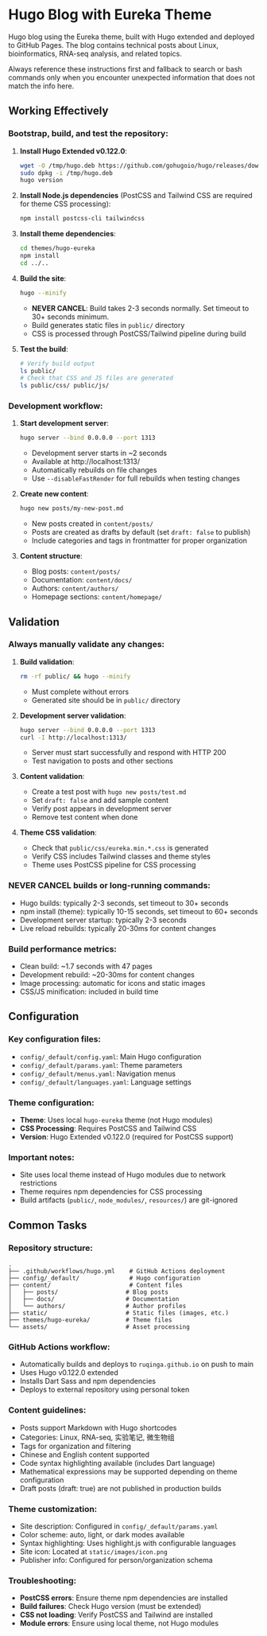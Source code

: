 # Hugo Blog with Eureka Theme

Hugo blog using the Eureka theme, built with Hugo extended and deployed to GitHub Pages. The blog contains technical posts about Linux, bioinformatics, RNA-seq analysis, and related topics.

Always reference these instructions first and fallback to search or bash commands only when you encounter unexpected information that does not match the info here.

## Working Effectively

### Bootstrap, build, and test the repository:

1. **Install Hugo Extended v0.122.0**:
   ```bash
   wget -O /tmp/hugo.deb https://github.com/gohugoio/hugo/releases/download/v0.122.0/hugo_extended_0.122.0_linux-amd64.deb
   sudo dpkg -i /tmp/hugo.deb
   hugo version
   ```

2. **Install Node.js dependencies** (PostCSS and Tailwind CSS are required for theme CSS processing):
   ```bash
   npm install postcss-cli tailwindcss
   ```

3. **Install theme dependencies**:
   ```bash
   cd themes/hugo-eureka
   npm install
   cd ../..
   ```

4. **Build the site**:
   ```bash
   hugo --minify
   ```
   - **NEVER CANCEL**: Build takes 2-3 seconds normally. Set timeout to 30+ seconds minimum.
   - Build generates static files in `public/` directory
   - CSS is processed through PostCSS/Tailwind pipeline during build

5. **Test the build**:
   ```bash
   # Verify build output
   ls public/
   # Check that CSS and JS files are generated
   ls public/css/ public/js/
   ```

### Development workflow:

1. **Start development server**:
   ```bash
   hugo server --bind 0.0.0.0 --port 1313
   ```
   - Development server starts in ~2 seconds
   - Available at http://localhost:1313/
   - Automatically rebuilds on file changes
   - Use `--disableFastRender` for full rebuilds when testing changes

2. **Create new content**:
   ```bash
   hugo new posts/my-new-post.md
   ```
   - New posts created in `content/posts/`
   - Posts are created as drafts by default (set `draft: false` to publish)
   - Include categories and tags in frontmatter for proper organization

3. **Content structure**:
   - Blog posts: `content/posts/`
   - Documentation: `content/docs/`
   - Authors: `content/authors/`
   - Homepage sections: `content/homepage/`

## Validation

### Always manually validate any changes:

1. **Build validation**:
   ```bash
   rm -rf public/ && hugo --minify
   ```
   - Must complete without errors
   - Generated site should be in `public/` directory

2. **Development server validation**:
   ```bash
   hugo server --bind 0.0.0.0 --port 1313
   curl -I http://localhost:1313/
   ```
   - Server must start successfully and respond with HTTP 200
   - Test navigation to posts and other sections

3. **Content validation**:
   - Create a test post with `hugo new posts/test.md`
   - Set `draft: false` and add sample content
   - Verify post appears in development server
   - Remove test content when done

4. **Theme CSS validation**:
   - Check that `public/css/eureka.min.*.css` is generated
   - Verify CSS includes Tailwind classes and theme styles
   - Theme uses PostCSS pipeline for CSS processing

### NEVER CANCEL builds or long-running commands:
- Hugo builds: typically 2-3 seconds, set timeout to 30+ seconds
- npm install (theme): typically 10-15 seconds, set timeout to 60+ seconds
- Development server startup: typically 2-3 seconds
- Live reload rebuilds: typically 20-30ms for content changes

### Build performance metrics:
- Clean build: ~1.7 seconds with 47 pages
- Development rebuild: ~20-30ms for content changes
- Image processing: automatic for icons and static images
- CSS/JS minification: included in build time

## Configuration

### Key configuration files:
- `config/_default/config.yaml`: Main Hugo configuration
- `config/_default/params.yaml`: Theme parameters
- `config/_default/menus.yaml`: Navigation menus
- `config/_default/languages.yaml`: Language settings

### Theme configuration:
- **Theme**: Uses local `hugo-eureka` theme (not Hugo modules)
- **CSS Processing**: Requires PostCSS and Tailwind CSS
- **Version**: Hugo Extended v0.122.0 (required for PostCSS support)

### Important notes:
- Site uses local theme instead of Hugo modules due to network restrictions
- Theme requires npm dependencies for CSS processing
- Build artifacts (`public/`, `node_modules/`, `resources/`) are git-ignored

## Common Tasks

### Repository structure:
```
.
├── .github/workflows/hugo.yml    # GitHub Actions deployment
├── config/_default/              # Hugo configuration
├── content/                      # Content files
│   ├── posts/                   # Blog posts
│   ├── docs/                    # Documentation
│   └── authors/                 # Author profiles
├── static/                      # Static files (images, etc.)
├── themes/hugo-eureka/          # Theme files
└── assets/                      # Asset processing
```

### GitHub Actions workflow:
- Automatically builds and deploys to `ruqinga.github.io` on push to main
- Uses Hugo v0.122.0 extended
- Installs Dart Sass and npm dependencies
- Deploys to external repository using personal token

### Content guidelines:
- Posts support Markdown with Hugo shortcodes
- Categories: Linux, RNA-seq, 实验笔记, 微生物组
- Tags for organization and filtering
- Chinese and English content supported
- Code syntax highlighting available (includes Dart language)
- Mathematical expressions may be supported depending on theme configuration
- Draft posts (draft: true) are not published in production builds

### Theme customization:
- Site description: Configured in `config/_default/params.yaml`
- Color scheme: auto, light, or dark modes available
- Syntax highlighting: Uses highlight.js with configurable languages
- Site icon: Located at `static/images/icon.png`
- Publisher info: Configured for person/organization schema

### Troubleshooting:
- **PostCSS errors**: Ensure theme npm dependencies are installed
- **Build failures**: Check Hugo version (must be extended)
- **CSS not loading**: Verify PostCSS and Tailwind are installed
- **Module errors**: Ensure using local theme, not Hugo modules
